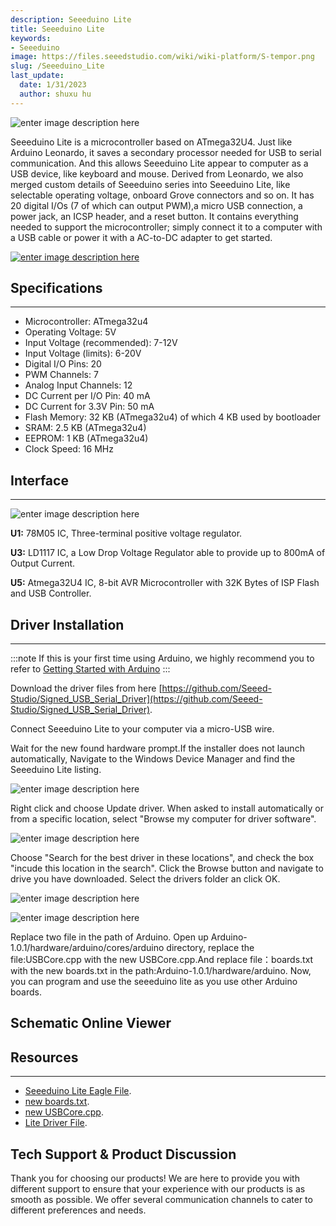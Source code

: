 ```yaml
---
description: Seeeduino Lite
title: Seeeduino Lite
keywords:
- Seeeduino 
image: https://files.seeedstudio.com/wiki/wiki-platform/S-tempor.png
slug: /Seeeduino_Lite
last_update:
  date: 1/31/2023
  author: shuxu hu
---
```

![enter image description here](https://files.seeedstudio.com/wiki/Seeeduino_Lite/image/400px-Lite_01.jpg)

Seeeduino Lite is a microcontroller based on ATmega32U4. Just like Arduino Leonardo, it saves a secondary processor needed for USB to serial communication. And this allows Seeeduino Lite appear to computer as a USB device, like keyboard and mouse. Derived from Leonardo, we also merged custom details of Seeeduino series into Seeeduino Lite, like selectable operating voltage, onboard Grove connectors and so on. It has 20 digital I/Os (7 of which can output PWM),a micro USB connection, a power jack, an ICSP header, and a reset button. It contains everything needed to support the microcontroller; simply connect it to a computer with a USB cable or power it with a AC-to-DC adapter to get started.

[![enter image description here](https://files.seeedstudio.com/wiki/Seeed-WiKi/docs/images/300px-Get_One_Now_Banner-ragular.png)](https://www.seeedstudio.com/Seeeduino-Lite-p-1487.html)


## Specifications
---
- Microcontroller: ATmega32u4
- Operating Voltage: 5V
- Input Voltage (recommended): 7-12V
- Input Voltage (limits): 6-20V
- Digital I/O Pins: 20
- PWM Channels: 7
- Analog Input Channels: 12
- DC Current per I/O Pin: 40 mA
- DC Current for 3.3V Pin: 50 mA
- Flash Memory: 32 KB (ATmega32u4) of which 4 KB used by bootloader
- SRAM: 2.5 KB (ATmega32u4)
- EEPROM: 1 KB (ATmega32u4)
- Clock Speed: 16 MHz

## Interface
---
![enter image description here](https://files.seeedstudio.com/wiki/Seeeduino_Lite/image/Seeeduino_Lite_Intrface_Function.jpg)

**U1:** 78M05 IC, Three-terminal positive voltage regulator.

**U3:** LD1117 IC, a Low Drop Voltage Regulator able to provide up to 800mA of Output Current.

**U5:** Atmega32U4 IC, 8-bit AVR Microcontroller with 32K Bytes of ISP Flash and USB Controller.


## Driver Installation
---

:::note
    If this is your first time using Arduino, we highly recommend you to refer to [Getting Started with Arduino](https://wiki.seeedstudio.com/Getting_Started_with_Arduino)
:::


Download the driver files from here [https://github.com/Seeed-Studio/Signed_USB_Serial_Driver](https://github.com/Seeed-Studio/Signed_USB_Serial_Driver).

Connect Seeeduino Lite to your computer via a micro-USB wire.

Wait for the new found hardware prompt.If the installer does not launch automatically, Navigate to the Windows Device Manager and find the Seeeduino Lite listing.

![enter image description here](https://files.seeedstudio.com/wiki/Seeeduino_Lite/image/Unknow_Device.jpg)

Right click and choose Update driver. When asked to install automatically or from a specific location, select "Browse my computer for driver software".

![enter image description here](https://files.seeedstudio.com/wiki/Seeeduino_Lite/image/Update_Driver.jpg)

Choose "Search for the best driver in these locations", and check the box "incude this location in the search". Click the Browse button and navigate to drive you have downloaded. Select the drivers folder an click OK.


![enter image description here](https://files.seeedstudio.com/wiki/Seeeduino_Lite/image/Browse_Driver_Location.jpg)

![enter image description here](https://files.seeedstudio.com/wiki/Seeeduino_Lite/image/Successfully_Update_Driver.jpg)

Replace two file in the path of Arduino. Open up Arduino-1.0.1/hardware/arduino/cores/arduino directory, replace the file:USBCore.cpp with the new USBCore.cpp.And replace file：boards.txt with the new boards.txt in the path:Arduino-1.0.1/hardware/arduino. Now, you can program and use the seeeduino lite as you use other Arduino boards.



## Schematic Online Viewer

<div className="altium-ecad-viewer" data-project-src="https://files.seeedstudio.com/wiki/Seeeduino_Lite/resource/Seeeduino_Lite_Eagle_File.zip" style={{borderRadius: '0px 0px 4px 4px', height: 500, borderStyle: 'solid', borderWidth: 1, borderColor: 'rgb(241, 241, 241)', overflow: 'hidden', maxWidth: 1280, maxHeight: 700, boxSizing: 'border-box'}}>
</div>



## Resources
---
- [Seeeduino Lite Eagle File](https://files.seeedstudio.com/wiki/Seeeduino_Lite/resource/Seeeduino_Lite_Eagle_File.zip).
- [new boards.txt](https://files.seeedstudio.com/wiki/Seeeduino_Lite/resource/Boards.zip).
- [new USBCore.cpp](https://files.seeedstudio.com/wiki/Seeeduino_Lite/resource/Boards.zip).
- [Lite Driver File](https://files.seeedstudio.com/wiki/Seeeduino_Lite/resource/Signed_USB_Serial_Driver-master.zip).

## Tech Support & Product Discussion

Thank you for choosing our products! We are here to provide you with different support to ensure that your experience with our products is as smooth as possible. We offer several communication channels to cater to different preferences and needs.

<div class="button_tech_support_container">
<a href="https://forum.seeedstudio.com/" class="button_forum"></a> 
<a href="https://www.seeedstudio.com/contacts" class="button_email"></a>
</div>

<div class="button_tech_support_container">
<a href="https://discord.gg/eWkprNDMU7" class="button_discord"></a> 
<a href="https://github.com/Seeed-Studio/wiki-documents/discussions/69" class="button_discussion"></a>
</div>
